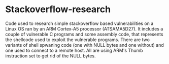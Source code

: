 # Stackoverflow-research
Code used to research simple stackoverflow based vulnerabilities on a Linux OS ran by an ARM Cortex-A5 processor (ATSAMA5D27). 
It includes a couple of vulnerable C programs and some assembly code, that represents the shellcode used to exploit the vulnerable programs. 
There are two variants of shell spwaning code (one with NULL bytes and one without) and one used to connect to a remote host. 
All are using ARM's Thumb instruction set to get rid of the NULL bytes.
